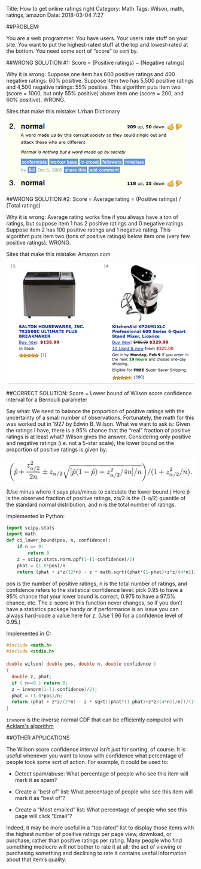 Title: How to get online ratings right
Category: Math
Tags: Wilson, math, ratings, amazon
Date: 2018-03-04 7:27

##PROBLEM: 

You are a web programmer. You have users. Your users rate stuff on your site. You want to put the highest-rated stuff at the top and lowest-rated at the bottom. You need some sort of “score” to sort by.

##WRONG SOLUTION #1: Score = (Positive ratings) − (Negative ratings)

Why it is wrong: Suppose one item has 600 positive ratings and 400 negative ratings: 60% positive. Suppose item two has 5,500 positive ratings and 4,500 negative ratings: 55% positive. This algorithm puts item two (score = 1000, but only 55% positive) above item one (score = 200, and 60% positive). WRONG.

Sites that make this mistake: Urban Dictionary

![Urban Dictionary](/images/Facts/wilson_ratings_urban_dictionary.PNG)

##WRONG SOLUTION #2: Score = Average rating = (Positive ratings) / (Total ratings)

Why it is wrong: Average rating works fine if you always have a ton of ratings, but suppose item 1 has 2 positive ratings and 0 negative ratings. Suppose item 2 has 100 positive ratings and 1 negative rating. This algorithm puts item two (tons of positive ratings) below item one (very few positive ratings). WRONG.

Sites that make this mistake: Amazon.com

![Amazon](/images/Facts/wilson_ratings_amazon.PNG)

##CORRECT SOLUTION: Score = Lower bound of Wilson score confidence interval for a Bernoulli parameter

Say what: We need to balance the proportion of positive ratings with the uncertainty of a small number of observations. Fortunately, the math for this was worked out in 1927 by Edwin B. Wilson. What we want to ask is: Given the ratings I have, there is a 95% chance that the “real” fraction of positive ratings is at least what? Wilson gives the answer. Considering only positive and negative ratings (i.e. not a 5-star scale), the lower bound on the proportion of positive ratings is given by:

![Amazon](/images/Facts/wilson_ratings_formula.PNG)

(Use minus where it says plus/minus to calculate the lower bound.) Here p̂ is the observed fraction of positive ratings, zα/2 is the (1-α/2) quantile of the standard normal distribution, and n is the total number of ratings. 

Implemented in Python:
```python
import scipy.stats
import math
def ci_lower_bound(pos, n, confidence):
    if n == 0:
        return 0
    z = scipy.stats.norm.ppf(1-(1-confidence)/2)
    phat = (1.0*pos)/n
    return (phat + z*z/(2*n) - z * math.sqrt((phat*(1-phat)+z*z/(4*n))/n))/(1+z*z/n)
```

pos is the number of positive ratings, n is the total number of ratings, and confidence refers to the statistical confidence level: pick 0.95 to have a 95% chance that your lower bound is correct, 0.975 to have a 97.5% chance, etc. The z-score in this function never changes, so if you don’t have a statistics package handy or if performance is an issue you can always hard-code a value here for z. (Use 1.96 for a confidence level of 0.95.)

Implemented in C:

```c
#include <math.h>
#include <stdio.h>

double wilson( double pos, double n, double confidence )
{
  double z, phat;
  if ( n==0 ) return 0;
  z = invnorm(1-(1-confidence)/2);
  phat = (1.0*pos)/n;
  return (phat + z*z/(2*n) - z * sqrt((phat*(1-phat)+z*z/(4*n))/n))/(1+z*z/n);
}
```

`invnorm` is the inverse normal CDF that can be efficiently computed with [Acklam's algorithm](/hot-to-compute-inverse-normal-cdf.html)

##OTHER APPLICATIONS

The Wilson score confidence interval isn’t just for sorting, of course. It is useful whenever you want to know with confidence what percentage of people took some sort of action. For example, it could be used to:

- Detect spam/abuse: What percentage of people who see this item will mark it as spam?

- Create a “best of” list: What percentage of people who see this item will mark it as “best of”?

- Create a “Most emailed” list: What percentage of people who see this page will click “Email”?

Indeed, it may be more useful in a “top rated” list to display those items with the highest number of positive ratings per page view, download, or purchase, rather than positive ratings per rating. Many people who find something mediocre will not bother to rate it at all; the act of viewing or purchasing something and declining to rate it contains useful information about that item’s quality.

